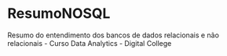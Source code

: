 # ResumoNOSQL
Resumo do entendimento dos bancos de dados relacionais e não relacionais - Curso Data Analytics - Digital College
